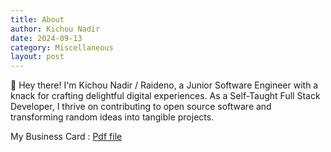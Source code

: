 ```yaml
---
title: About
author: Kichou Nadir
date: 2024-09-13
category: Miscellaneous
layout: post
---
```


👋 Hey there! I'm Kichou Nadir / Raideno, a Junior Software Engineer with a knack for crafting delightful digital experiences. As a Self-Taught Full Stack Developer, I thrive on contributing to open source software and transforming random ideas into tangible projects.

My Business Card : [Pdf file](https://github.com/raideno/M1-DS-Refresher-in-Computer-Science---Part-1/releases/latest/download/card.pdf)
